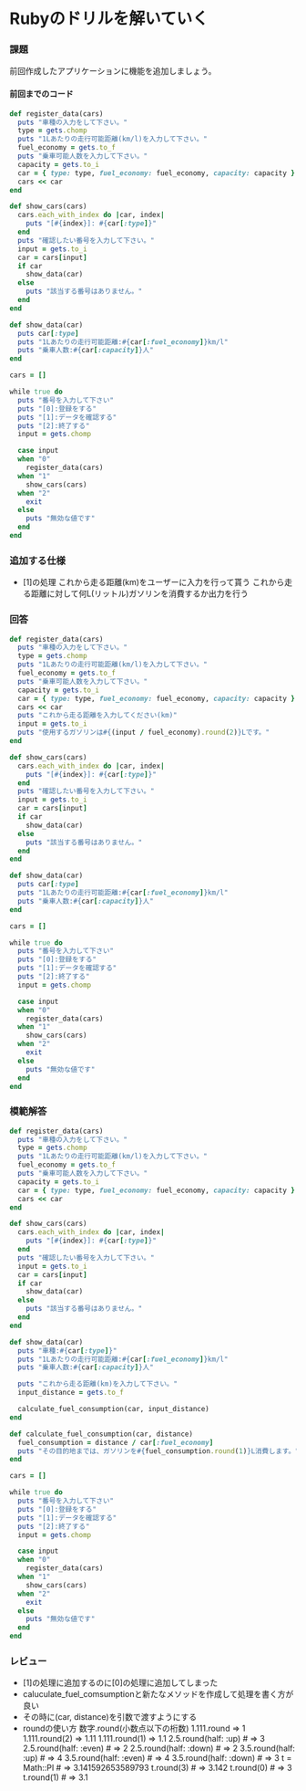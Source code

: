 # Rubyのドリルを解いていく
### 課題
前回作成したアプリケーションに機能を追加しましょう。
#### 前回までのコード

```ruby
def register_data(cars)
  puts "車種の入力をして下さい。"
  type = gets.chomp
  puts "1Lあたりの走行可能距離(km/l)を入力して下さい。"
  fuel_economy = gets.to_f
  puts "乗車可能人数を入力して下さい。"
  capacity = gets.to_i
  car = { type: type, fuel_economy: fuel_economy, capacity: capacity }
  cars << car
end

def show_cars(cars)
  cars.each_with_index do |car, index|
    puts "[#{index}]: #{car[:type]}"
  end
  puts "確認したい番号を入力して下さい。"
  input = gets.to_i
  car = cars[input]
  if car
    show_data(car)
  else
    puts "該当する番号はありません。"
  end
end

def show_data(car)
  puts car[:type]
  puts "1Lあたりの走行可能距離:#{car[:fuel_economy]}km/l"
  puts "乗車人数:#{car[:capacity]}人"
end

cars = []

while true do
  puts "番号を入力して下さい"
  puts "[0]:登録をする"
  puts "[1]:データを確認する"
  puts "[2]:終了する"
  input = gets.chomp

  case input
  when "0"
    register_data(cars)
  when "1"
    show_cars(cars)
  when "2"
    exit
  else
    puts "無効な値です"
  end
end
```

### 追加する仕様
- [1]の処理
これから走る距離(km)をユーザーに入力を行って貰う
これから走る距離に対して何L(リットル)ガソリンを消費するか出力を行う

### 回答

```ruby
def register_data(cars)
  puts "車種の入力をして下さい。"
  type = gets.chomp
  puts "1Lあたりの走行可能距離(km/l)を入力して下さい。"
  fuel_economy = gets.to_f
  puts "乗車可能人数を入力して下さい。"
  capacity = gets.to_i
  car = { type: type, fuel_economy: fuel_economy, capacity: capacity }
  cars << car
  puts "これから走る距離を入力してください(km)"
  input = gets.to_i
  puts "使用するガソリンは#{(input / fuel_economy).round(2)}Lです。"
end

def show_cars(cars)
  cars.each_with_index do |car, index|
    puts "[#{index}]: #{car[:type]}"
  end
  puts "確認したい番号を入力して下さい。"
  input = gets.to_i
  car = cars[input]
  if car
    show_data(car)
  else
    puts "該当する番号はありません。"
  end
end

def show_data(car)
  puts car[:type]
  puts "1Lあたりの走行可能距離:#{car[:fuel_economy]}km/l"
  puts "乗車人数:#{car[:capacity]}人"
end

cars = []

while true do
  puts "番号を入力して下さい"
  puts "[0]:登録をする"
  puts "[1]:データを確認する"
  puts "[2]:終了する"
  input = gets.chomp

  case input
  when "0"
    register_data(cars)
  when "1"
    show_cars(cars)
  when "2"
    exit
  else
    puts "無効な値です"
  end
end
```

### 模範解答

```ruby
def register_data(cars)
  puts "車種の入力をして下さい。"
  type = gets.chomp
  puts "1Lあたりの走行可能距離(km/l)を入力して下さい。"
  fuel_economy = gets.to_f
  puts "乗車可能人数を入力して下さい。"
  capacity = gets.to_i
  car = { type: type, fuel_economy: fuel_economy, capacity: capacity }
  cars << car
end

def show_cars(cars)
  cars.each_with_index do |car, index|
    puts "[#{index}]: #{car[:type]}"
  end
  puts "確認したい番号を入力して下さい。"
  input = gets.to_i
  car = cars[input]
  if car
    show_data(car)
  else
    puts "該当する番号はありません。"
  end
end

def show_data(car)
  puts "車種:#{car[:type]}"
  puts "1Lあたりの走行可能距離:#{car[:fuel_economy]}km/l"
  puts "乗車人数:#{car[:capacity]}人"

  puts "これから走る距離(km)を入力して下さい。"
  input_distance = gets.to_f

  calculate_fuel_consumption(car, input_distance)
end

def calculate_fuel_consumption(car, distance)
  fuel_consumption = distance / car[:fuel_economy]
  puts "その目的地までは、ガソリンを#{fuel_consumption.round(1)}L消費します。"
end

cars = []

while true do
  puts "番号を入力して下さい"
  puts "[0]:登録をする"
  puts "[1]:データを確認する"
  puts "[2]:終了する"
  input = gets.chomp

  case input
  when "0"
    register_data(cars)
  when "1"
    show_cars(cars)
  when "2"
    exit
  else
    puts "無効な値です"
  end
end
```

### レビュー
- [1]の処理に追加するのに[0]の処理に追加してしまった
- caluculate_fuel_comsumptionと新たなメソッドを作成して処理を書く方が良い
- その時に(car, distance)を引数で渡すようにする
- roundの使い方
  数字.round(小数点以下の桁数)
  1.111.round => 1
  1.111.round(2) => 1.11
  1.111.round(1) => 1.1
  2.5.round(half: :up)   # => 3
2.5.round(half: :even) # => 2
2.5.round(half: :down) # => 2
3.5.round(half: :up)   # => 4
3.5.round(half: :even) # => 4
3.5.round(half: :down) # => 3
t = Math::PI # => 3.141592653589793
t.round(3)   # => 3.142
t.round(0)   # => 3
t.round(1)   # => 3.1
    
  

